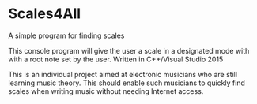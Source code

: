 # Scales4All
A simple program for finding scales

This console program will give the user a scale in a designated mode with with a root note set by the user.
Written in C++/Visual Studio 2015

This is an individual project aimed at electronic musicians who are still learning music theory. This should enable such musicians to quickly find scales when writing music without needing Internet access.
